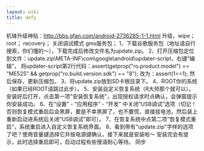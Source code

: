 ```yaml
---
layout: wiki
title: defy
---
```


机锋升级神贴：http://bbs.gfan.com/android-2736285-1-1.html
升级，wipe；
root；
recovery；
关闭调试模式
gms服务包；
1、下载谷歌服务包（地址请自行搜索，你们懂的～），下载完成后修改文件名为update.zip。
2、打开压缩包定位到文件：update.zip\META-INF\com\google\android\updater-script，右键“编辑”，
将updater-script第2行代码：assert(getprop("ro.product.model") == "ME525" && getprop("ro.build.version.sdk") == "8"); 改为：assert(1==1); 然后保存，更新压缩包。
3、将update.zip放到SD卡根目录下。
4、ROOT你的系统（如果已经ROOT请跳过此步）。
5、安装自定义恢复系统（R大师那个就可以）。安装好后打开，点击第一项"安装恢复系统"，出现授权请求时点确认，会弹窗提示你安装成功。
6、在“设置” - “应用程序” - “开发” 中关闭“USB调试”选项（切记！否则恢复模式重启后会黑屏，要是不幸黑屏了，也不要慌，直接拔电池，然后装上重新启动进系统后关闭“USB调试”即可）。
7、在恢复系统中点第二项“恢复模式重启”，系统重启进入自定义恢复系统界面。
8、看到带有“update.zip"字样的选项了吧？使用音量键选择它并按电源键确认，接下来就是安装啦～ 安装完会有提示，此时选择重启即可，启动过程有些慢请耐心等待。
同步

